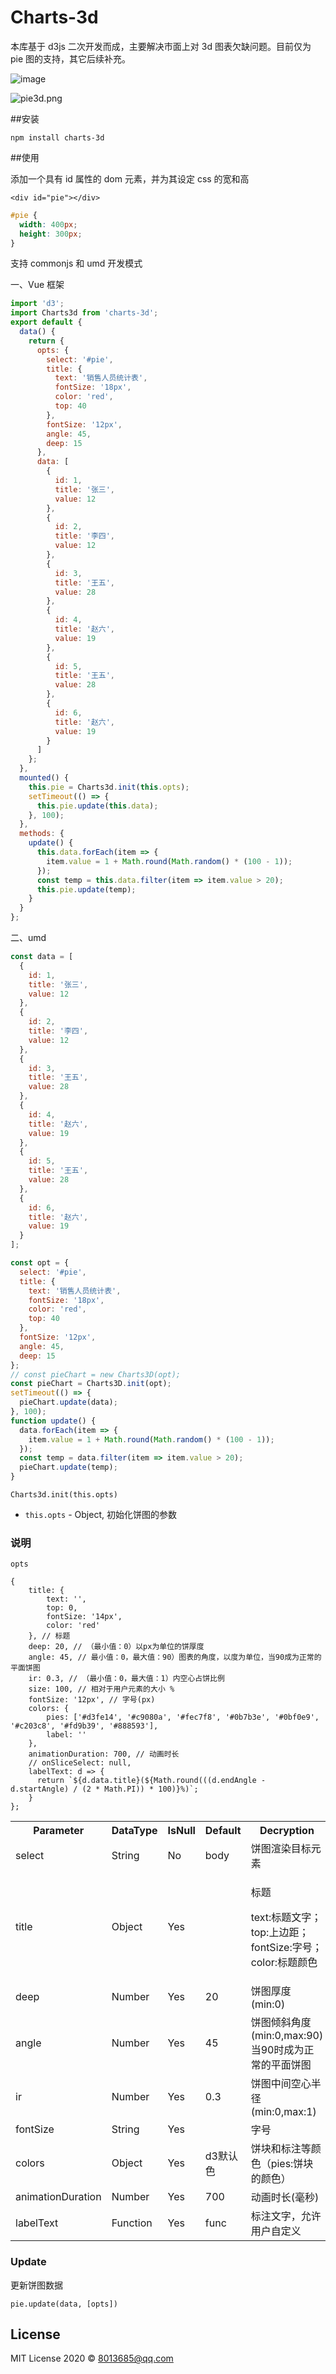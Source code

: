# Charts-3d

本库基于 d3js 二次开发而成，主要解决市面上对 3d 图表欠缺问题。目前仅为 pie 图的支持，其它后续补充。

![image][1]

[1]: https://raw.githubusercontent.com/twtgmfv/charts-3d/master/example/pie3d.png
![pie3d.png](/example)

##安装

`npm install charts-3d`

##使用

添加一个具有 id 属性的 dom 元素，并为其设定 css 的宽和高

`<div id="pie"></div>`

```css
#pie {
  width: 400px;
  height: 300px;
}
```

支持 commonjs 和 umd 开发模式

一、Vue 框架

```js
import 'd3';
import Charts3d from 'charts-3d';
export default {
  data() {
    return {
      opts: {
        select: '#pie',
        title: {
          text: '销售人员统计表',
          fontSize: '18px',
          color: 'red',
          top: 40
        },
        fontSize: '12px',
        angle: 45,
        deep: 15
      },
      data: [
        {
          id: 1,
          title: '张三',
          value: 12
        },
        {
          id: 2,
          title: '李四',
          value: 12
        },
        {
          id: 3,
          title: '王五',
          value: 28
        },
        {
          id: 4,
          title: '赵六',
          value: 19
        },
        {
          id: 5,
          title: '王五',
          value: 28
        },
        {
          id: 6,
          title: '赵六',
          value: 19
        }
      ]
    };
  },
  mounted() {
    this.pie = Charts3d.init(this.opts);
    setTimeout(() => {
      this.pie.update(this.data);
    }, 100);
  },
  methods: {
    update() {
      this.data.forEach(item => {
        item.value = 1 + Math.round(Math.random() * (100 - 1));
      });
      const temp = this.data.filter(item => item.value > 20);
      this.pie.update(temp);
    }
  }
};
```

二、umd

```javascript
const data = [
  {
    id: 1,
    title: '张三',
    value: 12
  },
  {
    id: 2,
    title: '李四',
    value: 12
  },
  {
    id: 3,
    title: '王五',
    value: 28
  },
  {
    id: 4,
    title: '赵六',
    value: 19
  },
  {
    id: 5,
    title: '王五',
    value: 28
  },
  {
    id: 6,
    title: '赵六',
    value: 19
  }
];

const opt = {
  select: '#pie',
  title: {
    text: '销售人员统计表',
    fontSize: '18px',
    color: 'red',
    top: 40
  },
  fontSize: '12px',
  angle: 45,
  deep: 15
};
// const pieChart = new Charts3D(opt);
const pieChart = Charts3D.init(opt);
setTimeout(() => {
  pieChart.update(data);
}, 100);
function update() {
  data.forEach(item => {
    item.value = 1 + Math.round(Math.random() * (100 - 1));
  });
  const temp = data.filter(item => item.value > 20);
  pieChart.update(temp);
}
```

`Charts3d.init(this.opts)`

- `this.opts` - Object, 初始化饼图的参数

### 说明

`opts` 

```
{
    title: {
        text: '',
        top: 0,
        fontSize: '14px',
        color: 'red'
    }, // 标题
    deep: 20, // （最小值：0）以px为单位的饼厚度
    angle: 45, // 最小值：0，最大值：90）图表的角度，以度为单位，当90成为正常的平面饼图
    ir: 0.3, // （最小值：0，最大值：1）内空心占饼比例
    size: 100, // 相对于用户元素的大小 %
    fontSize: '12px', // 字号(px)
    colors: {
        pies: ['#d3fe14', '#c9080a', '#fec7f8', '#0b7b3e', '#0bf0e9', '#c203c8', '#fd9b39', '#888593'],
        label: ''
    },
    animationDuration: 700, // 动画时长
    // onSliceSelect: null,
    labelText: d => {
      return `${d.data.title}(${Math.round(((d.endAngle - d.startAngle) / (2 * Math.PI)) * 100)}%)`;
    }
};
```

<table>
    <tbody>
        <tr>
            <th>Parameter</th>
            <th>DataType</th>
            <th>IsNull</th>
            <th>Default</th>
            <th>Decryption</th>
        </tr>
        <tr>
            <td>select</td>
            <td>String</td>
            <td>No</td>
            <td>body</td>
            <td>饼图渲染目标元素</td>
        </tr>
        <tr>
            <td>title</td>
            <td>Object</td>
            <td>Yes</td>
            <td></td>
            <td>
                <p>标题</p>
                <p>text:标题文字；top:上边距；fontSize:字号；color:标题颜色</p>
            </td>
        </tr>
        <tr>
            <td>deep</td>
            <td>Number</td>
            <td>Yes</td>
            <td>20</td>
            <td>饼图厚度(min:0)</td>
        </tr>
        <tr>
            <td>angle</td>
            <td>Number</td>
            <td>Yes</td>
            <td>45</td>
            <td>饼图倾斜角度(min:0,max:90)当90时成为正常的平面饼图</td>
        </tr>
        <tr>
            <td>ir</td>
            <td>Number</td>
            <td>Yes</td>
            <td>0.3</td>
            <td>饼图中间空心半径(min:0,max:1)</td>
        </tr>
        <tr>
            <td>fontSize</td>
            <td>String</td>
            <td>Yes</td>
            <td></td>
            <td>字号</td>
        </tr>
        <tr>
            <td>colors</td>
            <td>Object</td>
            <td>Yes</td>
            <td>d3默认色</td>
            <td>饼块和标注等颜色（pies:饼块的颜色）</td>
        </tr>
        <tr>
            <td>animationDuration</td>
            <td>Number</td>
            <td>Yes</td>
            <td>700</td>
            <td>动画时长(毫秒)</td>
        </tr>     
        <tr>
            <td>labelText</td>
            <td>Function</td>
            <td>Yes</td>
            <td>func</td>
            <td>标注文字，允许用户自定义</td>
        </tr>         
    </tbody>
</table>

### Update

更新饼图数据

`pie.update(data, [opts])`

## License

MIT License 2020 © 8013685@qq.com
